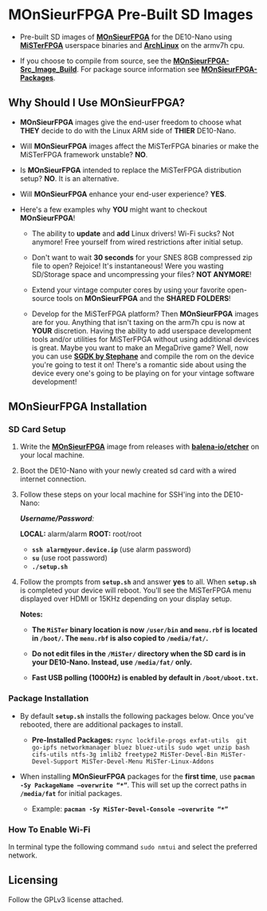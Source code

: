 # MOnSieurFPGA Pre-Built SD Images

- Pre-built SD images of [**MOnSieurFPGA**](https://github.com/MOnSieurFPGA) for the DE10-Nano using [**MiSTerFPGA**](https://github.com/MiSTer-devel) userspace binaries and [**ArchLinux**](https://archlinux.org) on the armv7h cpu.

- If you choose to compile from source, see the [**MOnSieurFPGA-Src_Image_Build**](https://github.com/MOnSieurFPGA/MOnSieurFPGA-Image_Build). For package source information see [**MOnSieurFPGA-Packages**](https://github.com/MOnSieurFPGA/MOnSieurFPGA-Packages).

## Why Should I Use MOnSieurFPGA?

 - **MOnSieurFPGA** images give the end-user freedom to choose what **THEY** decide to do with the Linux ARM side of **THIER** DE10-Nano. 

- Will **MOnSieurFPGA** images affect the MiSTerFPGA binaries or make the MiSTerFPGA framework unstable? **NO**. 

- Is **MOnSieurFPGA** intended to replace the MiSTerFPGA distribution setup? **NO**. It is an alternative.

- Will **MOnSieurFPGA** enhance your end-user experience? **YES**.
 
 - Here's a few examples why **YOU** might want to checkout **MOnSieurFPGA**!

   - The ability to **update** and **add** Linux drivers! Wi-Fi sucks? Not anymore! Free yourself from wired restrictions after initial setup.
   
   - Don't want to wait **30 seconds** for your SNES 8GB compressed zip file to open? Rejoice! It's instantaneous! Were you wasting SD/Storage space and uncompressing your files? **NOT ANYMORE**!

   - Extend your vintage computer cores by using your favorite open-source tools on **MOnSieurFPGA** and the **SHARED FOLDERS**!
   
   - Develop for the MiSTerFPGA platform? Then **MOnSieurFPGA** images are for you. Anything that isn't taxing on the arm7h cpu is now at **YOUR** discretion. Having the ability to add userspace development tools and/or utilities for MiSTerFPGA without using additional devices is great. Maybe you want to make an MegaDrive game? Well, now you can use [**SGDK by Stephane**](https://github.com/Stephane-D/SGDK) and compile the rom on the device you're going to test it on! There's a romantic side about using the device every one's going to be playing on for your vintage software development!

## MOnSieurFPGA Installation


### SD Card Setup

1. Write the [**MOnSieurFPGA**](https://github.com/MOnSieurFPGA/MOnSieurFPGA-SD_Image_Builds/releases/download/MOnSieur-SD_Image/MOnSieur-20220228.img.bz2) image from releases with [**balena-io/etcher**](https://github.com/balena-io/etcher) on your local machine.
 
2. Boot the DE10-Nano with your newly created sd card with a wired internet connection. 
    
3.  Follow these steps on your local machine for SSH'ing into the DE10-Nano:

      _**Username/Password**:_

      **LOCAL:**  alarm/alarm  **ROOT:**  root/root
      
     - **`ssh alarm@your.device.ip`** (use alarm password)
     - **`su`** (use root password)
     - **`./setup.sh`**
     
4. Follow the prompts from  **`setup.sh`** and answer **yes** to all. When **`setup.sh`** is completed your device will reboot. You'll see the MiSTerFPGA menu displayed over HDMI or 15KHz depending on your display setup.

   **Notes:**
   - **The  `MiSTer`  binary location is  now **`/user/bin`**  and  **`menu.rbf`**  is located in `/boot/`. The `menu.rbf` is also copied to `/media/fat/`.**
   
   - **Do not edit files in the `/MiSTer/` directory when the SD card is in your DE10-Nano. Instead, use `/media/fat/` only.**
   
   - **Fast USB polling (1000Hz) is enabled by default in `/boot/uboot.txt`.**

### Package Installation

- By default **`setup.sh`** installs the following packages below. Once you've rebooted, there are additional packages to install.

  - <b>Pre-Installed Packages:</b>
```rsync lockfile-progs exfat-utils  git go-ipfs networkmanager bluez bluez-utils sudo wget unzip bash cifs-utils ntfs-3g imlib2 freetype2 MiSTer-Devel-Bin MiSTer-Devel-Support MiSTer-Devel-Menu MiSTer-Linux-Addons```

  
- When installing **MOnSieurFPGA** packages for the **first time**, use **`pacman -Sy PackageName —overwrite “*”`**. This will set up the correct paths in **`/media/fat`** for initial packages.

   - Example: **`pacman -Sy MiSTer-Devel-Console —overwrite “*”`**

### How To Enable Wi-Fi

In terminal type the following command `sudo nmtui` and select the preferred network.

## Licensing

Follow the GPLv3 license attached.

